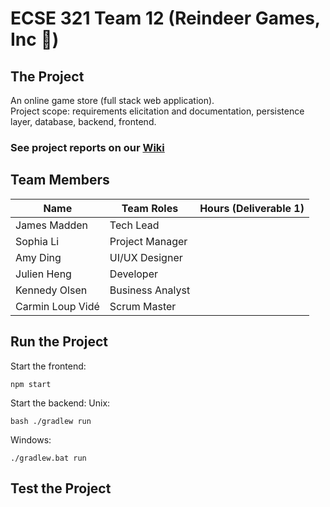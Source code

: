 # ECSE 321 Team 12 (Reindeer Games, Inc 🦌)

## The Project
An online game store (full stack web application).\
Project scope: requirements elicitation and documentation, persistence layer, database, backend, frontend.

### See project reports on our [Wiki](https://github.com/McGill-ECSE321-Fall2024/project-group-12/wiki)

## Team Members
| Name             | Team Roles       | Hours (Deliverable 1) |
| ---------------- | ---------------- | --------------------- |
| James Madden     | Tech Lead        |                       |
| Sophia Li        | Project Manager  |                       |
| Amy Ding         | UI/UX Designer   |                       |
| Julien Heng      | Developer        |                       |
| Kennedy Olsen    | Business Analyst |                       |
| Carmin Loup Vidé | Scrum Master     |                       |

## Run the Project
Start the frontend:
```
npm start
```
Start the backend:
Unix:
```
bash ./gradlew run
```
Windows:
```
./gradlew.bat run
```

## Test the Project
